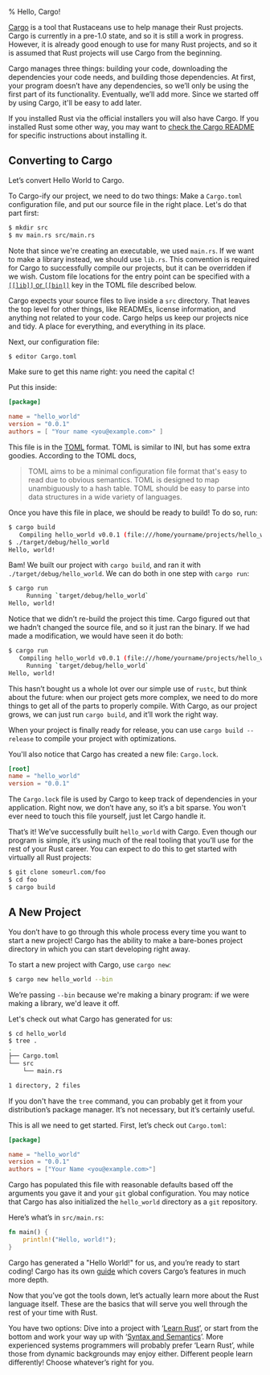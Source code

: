 % Hello, Cargo!

[Cargo][cratesio] is a tool that Rustaceans use to help manage their Rust
projects. Cargo is currently in a pre-1.0 state, and so it is still a work in
progress. However, it is already good enough to use for many Rust projects, and
so it is assumed that Rust projects will use Cargo from the beginning.

[cratesio]: http://doc.crates.io

Cargo manages three things: building your code, downloading the dependencies
your code needs, and building those dependencies. At first, your
program doesn’t have any dependencies, so we’ll only be using the first part of
its functionality. Eventually, we’ll add more. Since we started off by using
Cargo, it'll be easy to add later.

If you installed Rust via the official installers you will also have Cargo. If
you installed Rust some other way, you may want to [check the Cargo
README][cargoreadme] for specific instructions about installing it.

[cargoreadme]: https://github.com/rust-lang/cargo#installing-cargo-from-nightlies

## Converting to Cargo

Let’s convert Hello World to Cargo.

To Cargo-ify our project, we need to do two things: Make a `Cargo.toml`
configuration file, and put our source file in the right place. Let's
do that part first:

```bash
$ mkdir src
$ mv main.rs src/main.rs
```

Note that since we're creating an executable, we used `main.rs`. If we
want to make a library instead, we should use `lib.rs`. This convention is required
for Cargo to successfully compile our projects, but it can be overridden if we wish. 
Custom file locations for the entry point can be specified
with a [`[[lib]]` or `[[bin]]`][crates-custom] key in the TOML file described below.

[crates-custom]: http://doc.crates.io/manifest.html#configuring-a-target

Cargo expects your source files to live inside a `src` directory. That leaves
the top level for other things, like READMEs, license information, and anything
not related to your code. Cargo helps us keep our projects nice and tidy. A
place for everything, and everything in its place.

Next, our configuration file:

```bash
$ editor Cargo.toml
```

Make sure to get this name right: you need the capital `C`!

Put this inside:

```toml
[package]

name = "hello_world"
version = "0.0.1"
authors = [ "Your name <you@example.com>" ]
```

This file is in the [TOML][toml] format. TOML is similar to INI, but has some 
extra goodies. According to the TOML docs, 

> TOML aims to be a minimal configuration file format that's easy to read due
> to obvious semantics. TOML is designed to map unambiguously to a hash table.
> TOML should be easy to parse into data structures in a wide variety of
> languages.

[toml]: https://github.com/toml-lang/toml

Once you have this file in place, we should be ready to build! To do so, run:

```bash
$ cargo build
   Compiling hello_world v0.0.1 (file:///home/yourname/projects/hello_world)
$ ./target/debug/hello_world
Hello, world!
```

Bam! We built our project with `cargo build`, and ran it with
`./target/debug/hello_world`. We can do both in one step with `cargo run`:

```bash
$ cargo run
     Running `target/debug/hello_world`
Hello, world!
```

Notice that we didn’t re-build the project this time. Cargo figured out that
we hadn’t changed the source file, and so it just ran the binary. If we had
made a modification, we would have seen it do both:

```bash
$ cargo run
   Compiling hello_world v0.0.1 (file:///home/yourname/projects/hello_world)
     Running `target/debug/hello_world`
Hello, world!
```

This hasn’t bought us a whole lot over our simple use of `rustc`, but think
about the future: when our project gets more complex, we need to do more
things to get all of the parts to properly compile. With Cargo, as our project
grows, we can just run `cargo build`, and it’ll work the right way.

When your project is finally ready for release, you can use
`cargo build --release` to compile your project with optimizations.

You'll also notice that Cargo has created a new file: `Cargo.lock`.

```toml
[root]
name = "hello_world"
version = "0.0.1"
```

The `Cargo.lock` file is used by Cargo to keep track of dependencies in your application.
Right now, we don’t have any, so it’s a bit sparse. You won't ever need
to touch this file yourself, just let Cargo handle it.

That’s it! We’ve successfully built `hello_world` with Cargo. Even though our
program is simple, it’s using much of the real tooling that you’ll use for the
rest of your Rust career. You can expect to do this to get started with
virtually all Rust projects:

```bash
$ git clone someurl.com/foo
$ cd foo
$ cargo build
```

## A New Project

You don’t have to go through this whole process every time you want to start a
new project! Cargo has the ability to make a bare-bones project directory in
which you can start developing right away.

To start a new project with Cargo, use `cargo new`:

```bash
$ cargo new hello_world --bin
```

We’re passing `--bin` because we're making a binary program: if we were making
a library, we'd leave it off.

Let's check out what Cargo has generated for us:

```bash
$ cd hello_world
$ tree .
.
├── Cargo.toml
└── src
    └── main.rs

1 directory, 2 files
```

If you don't have the `tree` command, you can probably get it from your
distribution’s package manager. It’s not necessary, but it’s certainly useful.

This is all we need to get started. First, let’s check out `Cargo.toml`:

```toml
[package]

name = "hello_world"
version = "0.0.1"
authors = ["Your Name <you@example.com>"]
```

Cargo has populated this file with reasonable defaults based off the arguments
you gave it and your `git` global configuration. You may notice that Cargo has
also initialized the `hello_world` directory as a `git` repository.

Here’s what’s in `src/main.rs`:

```rust
fn main() {
    println!("Hello, world!");
}
```

Cargo has generated a "Hello World!" for us, and you’re ready to start coding! Cargo
has its own [guide][guide] which covers Cargo’s features in much more depth.

[guide]: http://doc.crates.io/guide.html

Now that you’ve got the tools down, let’s actually learn more about the Rust
language itself. These are the basics that will serve you well through the rest
of your time with Rust.

You have two options: Dive into a project with ‘[Learn Rust][learnrust]’, or
start from the bottom and work your way up with ‘[Syntax and
Semantics][syntax]’. More experienced systems programmers will probably prefer
‘Learn Rust’, while those from dynamic backgrounds may enjoy either. Different
people learn differently! Choose whatever’s right for you.

[learnrust]: learn-rust.html
[syntax]: syntax-and-semantics.html
